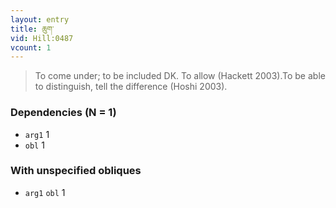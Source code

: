 ```yaml
---
layout: entry
title: ཆུག་
vid: Hill:0487
vcount: 1
---
```

> To come under; to be included DK\. To allow (Hackett 2003)\.To be able to distinguish, tell the difference (Hoshi 2003)\.


### Dependencies (N = 1)
* `arg1` 1
* `obl` 1


### With unspecified obliques
* `arg1` `obl` 1
